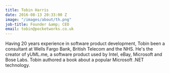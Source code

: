 ```yaml
---
title: Tobin Harris
date: 2016-08-13 20:33:00 Z
image: "/images/about/th.png"
job-title: Founder &amp; CEO
email: tobin@pocketworks.co.uk
---
```


Having 20 years experience in software product development, Tobin
    been a consultant at Wells Fargo Bank, British Telecom and the NHS. He's the creator
    of yUML.me, a software product used by Intel, eBay, Microsoft and Bose Labs. Tobin
    authored a book about a popular Microsoft .NET technology.